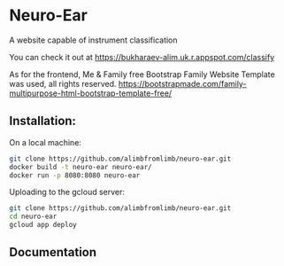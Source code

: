 # Neuro-Ear

A website capable of instrument classification

You can check it out at https://bukharaev-alim.uk.r.appspot.com/classify

As for the frontend, Me & Family free Bootstrap Family Website Template was used, all rights reserved.
https://bootstrapmade.com/family-multipurpose-html-bootstrap-template-free/


## Installation:

On a local machine:
```bash
git clone https://github.com/alimbfromlimb/neuro-ear.git
docker build -t neuro-ear neuro-ear/
docker run -p 8080:8080 neuro-ear
```
Uploading to the gcloud server:
```bash
git clone https://github.com/alimbfromlimb/neuro-ear.git
cd neuro-ear
gcloud app deploy
```

## Documentation



